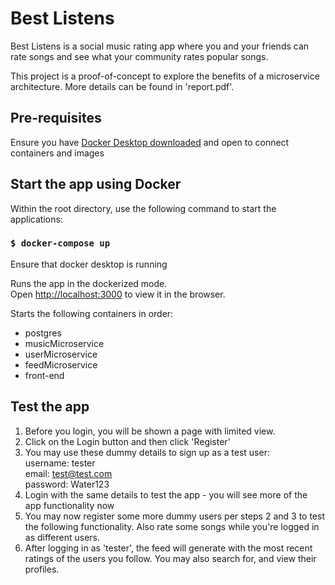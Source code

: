 # Best Listens 

Best Listens is a social music rating app where you and your friends can rate songs and see what your community rates popular songs.

This project is a proof-of-concept to explore the benefits of a microservice architecture. More details can be found in 'report.pdf'.

## Pre-requisites

Ensure you have [Docker Desktop downloaded](https://docs.docker.com/compose/install/#:~:text=Scenario%20one%3A%20Install%20Docker%20Desktop,Linux) and open to connect containers and images

## Start the app using Docker
Within the root directory, use the following command to start the applications:

### `$ docker-compose up`

Ensure that docker desktop is running 

Runs the app in the dockerized mode.<br />
Open [http://localhost:3000](http://localhost:3000) to view it in the browser.

Starts the following containers in order:
- postgres
- musicMicroservice
- userMicroservice
- feedMicroservice
- front-end

## Test the app
1. Before you login, you will be shown a page with limited view.
2. Click on the Login button and then click 'Register'
3. You may use these dummy details to sign up as a test user:<br />
username: tester<br />
email: test@test.com<br />
password: Water123<br />
4. Login with the same details to test the app - you will see more of the app functionality now
5. You may now register some more dummy users per steps 2 and 3 to test the following functionality. Also rate some songs while you're logged in as different users.
6. After logging in as 'tester', the feed will generate with the most recent ratings of the users you follow. You may also search for, and view their profiles.

